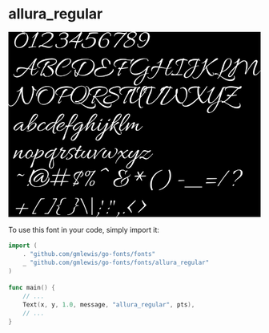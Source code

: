 # allura_regular

![allura_regular](allura_regular.png)

To use this font in your code, simply import it:

```go
import (
	. "github.com/gmlewis/go-fonts/fonts"
	_ "github.com/gmlewis/go-fonts/fonts/allura_regular"
)

func main() {
	// ...
	Text(x, y, 1.0, message, "allura_regular", pts),
	// ...
}
```
